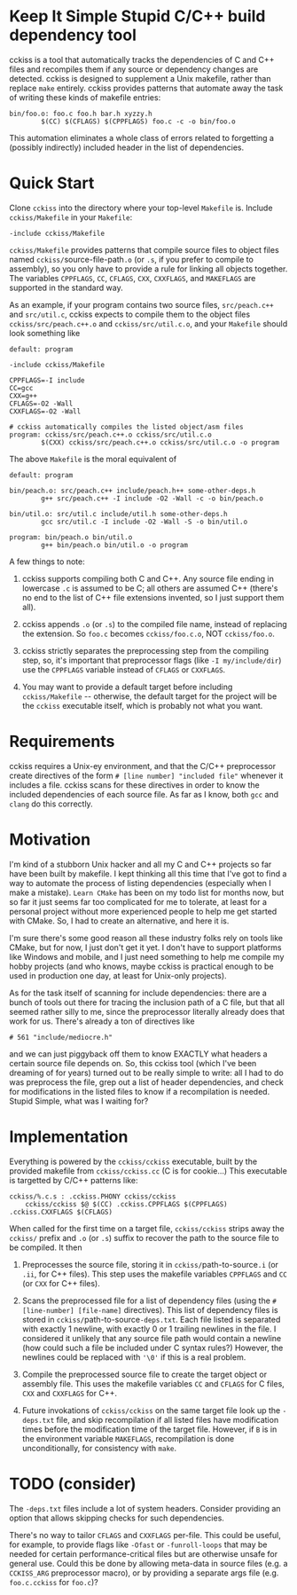 # Keep It Simple Stupid C/C++ build dependency tool

cckiss is a tool that automatically tracks the dependencies of C and
C++ files and recompiles them if any source or dependency changes are
detected. cckiss is designed to supplement a Unix makefile, rather
than replace `make` entirely. cckiss provides patterns that automate
away the task of writing these kinds of makefile entries:

    bin/foo.o: foo.c foo.h bar.h xyzzy.h
            $(CC) $(CFLAGS) $(CPPFLAGS) foo.c -c -o bin/foo.o

This automation eliminates a whole class of errors related to
forgetting a (possibly indirectly) included header in the list
of dependencies.

# Quick Start

Clone `cckiss` into the directory where your top-level `Makefile` is.
Include `cckiss/Makefile` in your `Makefile`:

    -include cckiss/Makefile

`cckiss/Makefile` provides patterns that compile source files to
object files named `cckiss/`source-file-path`.o` (or `.s`, if you
prefer to compile to assembly), so you only have to provide a rule for
linking all objects together. The variables `CPPFLAGS`, `CC`,
`CFLAGS`, `CXX`, `CXXFLAGS`, and `MAKEFLAGS` are supported in the
standard way.

As an example, if your program contains two source files,
`src/peach.c++` and `src/util.c`, cckiss expects to compile them to
the object files `cckiss/src/peach.c++.o` and `cckiss/src/util.c.o`,
and your `Makefile` should look something like

    default: program

    -include cckiss/Makefile

    CPPFLAGS=-I include
    CC=gcc
    CXX=g++
    CFLAGS=-O2 -Wall
    CXXFLAGS=-O2 -Wall

    # cckiss automatically compiles the listed object/asm files
    program: cckiss/src/peach.c++.o cckiss/src/util.c.o
            $(CXX) cckiss/src/peach.c++.o cckiss/src/util.c.o -o program

The above `Makefile` is the moral equivalent of

    default: program

    bin/peach.o: src/peach.c++ include/peach.h++ some-other-deps.h
            g++ src/peach.c++ -I include -O2 -Wall -c -o bin/peach.o

    bin/util.o: src/util.c include/util.h some-other-deps.h
            gcc src/util.c -I include -O2 -Wall -S -o bin/util.o

    program: bin/peach.o bin/util.o
            g++ bin/peach.o bin/util.o -o program

A few things to note:

1. cckiss supports compiling both C and C++. Any source file ending in
lowercase `.c` is assumed to be C; all others are assumed C++ (there's
no end to the list of C++ file extensions invented, so I just support
them all).

2. cckiss appends `.o` (or `.s`) to the compiled file name, instead of
replacing the extension. So `foo.c` becomes `cckiss/foo.c.o`, NOT
`cckiss/foo.o`.

3. cckiss strictly separates the preprocessing step from the compiling
step, so, it's important that preprocessor flags (like `-I
my/include/dir`) use the `CPPFLAGS` variable instead of `CFLAGS` or
`CXXFLAGS`.

4. You may want to provide a default target before including
`cckiss/Makefile` -- otherwise, the default target for the project
will be the `cckiss` executable itself, which is probably not what you
want.

# Requirements

cckiss requires a Unix-ey environment, and that the C/C++ preprocessor
create directives of the form `# [line number] "included file"`
whenever it includes a file. cckiss scans for these directives in
order to know the included dependencies of each source file. As far as
I know, both `gcc` and `clang` do this correctly.

# Motivation

I'm kind of a stubborn Unix hacker and all my C and C++ projects so
far have been built by makefile. I kept thinking all this time that
I've got to find a way to automate the process of listing dependencies
(especially when I make a mistake). `Learn CMake` has been on my todo
list for months now, but so far it just seems far too complicated for
me to tolerate, at least for a personal project without more
experienced people to help me get started with CMake. So, I had to
create an alternative, and here it is.

I'm sure there's some good reason all these industry folks rely on
tools like CMake, but for now, I just don't get it yet. I don't have
to support platforms like Windows and mobile, and I just need
something to help me compile my hobby projects (and who knows, maybe
cckiss is practical enough to be used in production one day, at least
for Unix-only projects).

As for the task itself of scanning for include dependencies: there are
a bunch of tools out there for tracing the inclusion path of a C file,
but that all seemed rather silly to me, since the preprocessor literally
already does that work for us. There's already a ton of directives like

    # 561 "include/mediocre.h"

and we can just piggyback off them to know EXACTLY what headers a
certain source file depends on. So, this cckiss tool (which I've been
dreaming of for years) turned out to be really simple to write: all I
had to do was preprocess the file, grep out a list of header
dependencies, and check for modifications in the listed files to know
if a recompilation is needed.  Stupid Simple, what was I waiting for?

# Implementation

Everything is powered by the `cckiss/cckiss` executable, built by the
provided makefile from `cckiss/cckiss.cc` (C is for cookie...) This
executable is targetted by C/C++ patterns like:

    cckiss/%.c.s : .cckiss.PHONY cckiss/cckiss
	    cckiss/cckiss $@ $(CC) .cckiss.CPPFLAGS $(CPPFLAGS) .cckiss.CXXFLAGS $(CFLAGS)

When called for the first time on a target file, `cckiss/cckiss` strips away
the `cckiss/` prefix and `.o` (or `.s`) suffix to recover the path to
the source file to be compiled. It then

1. Preprocesses the source file, storing it in
`cckiss/`path-to-source`.i` (or `.ii`, for C++ files). This step uses the
makefile variables `CPPFLAGS` and `CC` (or `CXX` for C++ files).

2. Scans the preprocessed file for a list of dependency files (using the
`# [line-number] [file-name]` directives). This list of dependency
files is stored in `cckiss/`path-to-source`-deps.txt`. Each file listed
is separated with exactly 1 newline, with exactly 0 or 1 trailing newlines
in the file. I considered it unlikely that any source file path would contain
a newline (how could such a file be included under C syntax rules?) However,
the newlines could be replaced with `'\0'` if this is a real problem.

3. Compile the preprocessed source file to create the target object or
assembly file. This uses the makefile variables `CC` and `CFLAGS` for
C files, `CXX` and `CXXFLAGS` for C++.

4. Future invokations of `cckiss/cckiss` on the same target file look
up the `-deps.txt` file, and skip recompilation if all listed files
have modification times before the modification time of the target file.
However, if `B` is in the environment variable `MAKEFLAGS`, recompilation
is done unconditionally, for consistency with `make`.

# TODO (consider)

The `-deps.txt` files include a lot of system headers. Consider providing an
option that allows skipping checks for such dependencies.

There's no way to tailor `CFLAGS` and `CXXFLAGS` per-file. This could
be useful, for example, to provide flags like `-Ofast` or
`-funroll-loops` that may be needed for certain performance-critical
files but are otherwise unsafe for general use. Could this be done by
allowing meta-data in source files (e.g. a `CCKISS_ARG` preprocessor
macro), or by providing a separate args file (e.g. `foo.c.cckiss` for
`foo.c`)?

